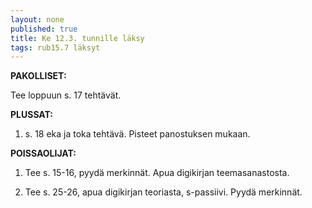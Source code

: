 ```yaml
---
layout: none
published: true
title: Ke 12.3. tunnille läksy
tags: rub15.7 läksyt
---
```

**PAKOLLISET:**

Tee loppuun s. 17 tehtävät.

**PLUSSAT:**

1. s. 18 eka ja toka tehtävä. Pisteet panostuksen mukaan.

**POISSAOLIJAT:**

1. Tee s. 15-16, pyydä merkinnät. Apua digikirjan teemasanastosta.

2. Tee s. 25-26, apua digikirjan teoriasta, s-passiivi. Pyydä merkinnät.

